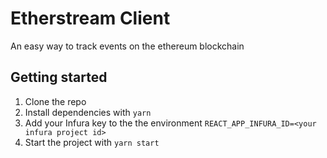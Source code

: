 # Etherstream Client
An easy way to track events on the ethereum blockchain

## Getting started
1. Clone the repo
1. Install dependencies with `yarn`
1. Add your Infura key to the the environment `REACT_APP_INFURA_ID=<your infura project id>`
1. Start the project with `yarn start`

